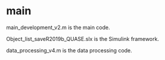 # main

main_development_v2.m is the main code.

Object_list_saveR2019b_QUASE.slx is the Simulink framework.

data_processing_v4.m is the data processing code.
